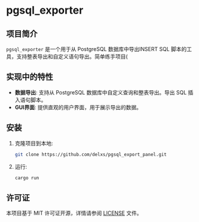 # pgsql_exporter

## 项目简介
`pgsql_exporter` 是一个用于从 PostgreSQL 数据库中导出INSERT SQL 脚本的工具，支持整表导出和自定义语句导出。简单练手项目(

## 实现中的特性
- **数据导出**: 支持从 PostgreSQL 数据库中自定义查询和整表导出。导出 SQL 插入语句脚本。
- **GUI界面**: 提供直观的用户界面，用于展示导出的数据。

## 安装
1. 克隆项目到本地:
    ```bash
    git clone https://github.com/delxs/pgsql_export_panel.git
    ```

2. 运行:
    ```bash
    cargo run
    ```

## 许可证
本项目基于 MIT 许可证开源，详情请参阅 [LICENSE](LICENSE) 文件。
